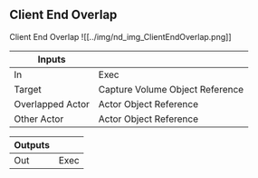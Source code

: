## Client End Overlap
Client End Overlap
![[../img/nd_img_ClientEndOverlap.png]]

|Inputs||
|--|--|
| In | Exec |
| Target | Capture Volume Object Reference |
| Overlapped Actor | Actor Object Reference |
| Other Actor | Actor Object Reference |

|Outputs||
|--|--|
| Out | Exec |
